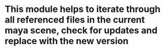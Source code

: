 This module helps to iterate through all referenced files in the current maya scene, check for updates and replace with the new version
====
